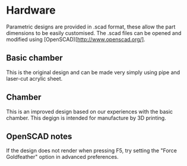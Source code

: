 # Hardware
Parametric designs are provided in .scad format, these allow the part dimensions to be easily customised. The .scad files can be opened and modified using [OpenSCAD)[http://www.openscad.org/]. 

## Basic chamber
This is the original design and can be made very simply using pipe and laser-cut acrylic sheet. 

## Chamber
This is an improved design based on our experiences with the basic chamber. This degign is intended for manufacture by 3D printing.

## OpenSCAD notes
If the design does not render when pressing F5, try setting the "Force Goldfeather" option in advanced preferences.
